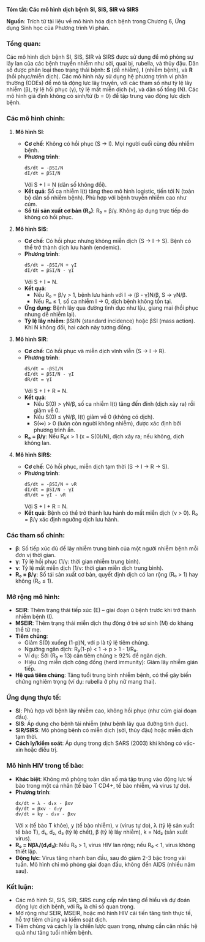 **Tóm tắt: Các mô hình dịch bệnh SI, SIS, SIR và SIRS**

**Nguồn**: Trích từ tài liệu về mô hình hóa dịch bệnh trong Chương 6, Ứng dụng Sinh học của Phương trình Vi phân.

### **Tổng quan**:
Các mô hình dịch bệnh SI, SIS, SIR và SIRS được sử dụng để mô phỏng sự lây lan của các bệnh truyền nhiễm như sởi, quai bị, rubella, và thủy đậu. Dân số được phân loại theo trạng thái bệnh: **S** (dễ nhiễm), **I** (nhiễm bệnh), và **R** (hồi phục/miễn dịch). Các mô hình này sử dụng hệ phương trình vi phân thường (ODEs) để mô tả động lực lây truyền, với các tham số như tỷ lệ lây nhiễm (β), tỷ lệ hồi phục (γ), tỷ lệ mất miễn dịch (ν), và dân số tổng (N). Các mô hình giả định không có sinh/tử (b = 0) để tập trung vào động lực dịch bệnh.

### **Các mô hình chính**:

1. **Mô hình SI**:
   - **Cơ chế**: Không có hồi phục (S → I). Mọi người cuối cùng đều nhiễm bệnh.
   - **Phương trình**:
     ```
     dS/dt = -βSI/N
     dI/dt = βSI/N
     ```
     Với S + I = N (dân số không đổi).
   - **Kết quả**: Số ca nhiễm I(t) tăng theo mô hình logistic, tiến tới N (toàn bộ dân số nhiễm bệnh). Phù hợp với bệnh truyền nhiễm cao như cúm.
   - **Số tái sản xuất cơ bản (R₀)**: R₀ = β/γ. Không áp dụng trực tiếp do không có hồi phục.

2. **Mô hình SIS**:
   - **Cơ chế**: Có hồi phục nhưng không miễn dịch (S → I → S). Bệnh có thể trở thành dịch lưu hành (endemic).
   - **Phương trình**:
     ```
     dS/dt = -βSI/N + γI
     dI/dt = βSI/N - γI
     ```
     Với S + I = N.
   - **Kết quả**:
     - Nếu R₀ = β/γ > 1, bệnh lưu hành với I → (β - γ)N/β, S → γN/β.
     - Nếu R₀ ≤ 1, số ca nhiễm I → 0, dịch bệnh không tồn tại.
   - **Ứng dụng**: Bệnh lây qua đường tình dục như lậu, giang mai (hồi phục nhưng dễ nhiễm lại).
   - **Tỷ lệ lây nhiễm**: βSI/N (standard incidence) hoặc βSI (mass action). Khi N không đổi, hai cách này tương đồng.

3. **Mô hình SIR**:
   - **Cơ chế**: Có hồi phục và miễn dịch vĩnh viễn (S → I → R).
   - **Phương trình**:
     ```
     dS/dt = -βSI/N
     dI/dt = βSI/N - γI
     dR/dt = γI
     ```
     Với S + I + R = N.
   - **Kết quả**:
     - Nếu S(0) > γN/β, số ca nhiễm I(t) tăng đến đỉnh (dịch xảy ra) rồi giảm về 0.
     - Nếu S(0) ≤ γN/β, I(t) giảm về 0 (không có dịch).
     - S(∞) > 0 (luôn còn người không nhiễm), được xác định bởi phương trình ẩn.
   - **R₀ = β/γ**: Nếu R₀x > 1 (x = S(0)/N), dịch xảy ra; nếu không, dịch không lan.

4. **Mô hình SIRS**:
   - **Cơ chế**: Có hồi phục, miễn dịch tạm thời (S → I → R → S).
   - **Phương trình**:
     ```
     dS/dt = -βSI/N + νR
     dI/dt = βSI/N - γI
     dR/dt = γI - νR
     ```
     Với S + I + R = N.
   - **Kết quả**: Bệnh có thể trở thành lưu hành do mất miễn dịch (ν > 0). R₀ = β/γ xác định ngưỡng dịch lưu hành.

### **Các tham số chính**:
- **β**: Số tiếp xúc đủ để lây nhiễm trung bình của một người nhiễm bệnh mỗi đơn vị thời gian.
- **γ**: Tỷ lệ hồi phục (1/γ: thời gian nhiễm trung bình).
- **ν**: Tỷ lệ mất miễn dịch (1/ν: thời gian miễn dịch trung bình).
- **R₀ = β/γ**: Số tái sản xuất cơ bản, quyết định dịch có lan rộng (R₀ > 1) hay không (R₀ ≤ 1).

### **Mở rộng mô hình**:
- **SEIR**: Thêm trạng thái tiếp xúc (E) – giai đoạn ủ bệnh trước khi trở thành nhiễm bệnh (I).
- **MSEIR**: Thêm trạng thái miễn dịch thụ động ở trẻ sơ sinh (M) do kháng thể từ mẹ.
- **Tiêm chủng**:
  - Giảm S(0) xuống (1-p)N, với p là tỷ lệ tiêm chủng.
  - Ngưỡng ngăn dịch: R₀(1-p) < 1 → p > 1 - 1/R₀.
  - Ví dụ: Sởi (R₀ ≈ 13) cần tiêm chủng ≥ 92% để ngăn dịch.
  - Hiệu ứng miễn dịch cộng đồng (herd immunity): Giảm lây nhiễm gián tiếp.
- **Hệ quả tiêm chủng**: Tăng tuổi trung bình nhiễm bệnh, có thể gây biến chứng nghiêm trọng (ví dụ: rubella ở phụ nữ mang thai).

### **Ứng dụng thực tế**:
- **SI**: Phù hợp với bệnh lây nhiễm cao, không hồi phục (như cúm giai đoạn đầu).
- **SIS**: Áp dụng cho bệnh tái nhiễm (như bệnh lây qua đường tình dục).
- **SIR/SIRS**: Mô phỏng bệnh có miễn dịch (sởi, thủy đậu) hoặc miễn dịch tạm thời.
- **Cách ly/kiểm soát**: Áp dụng trong dịch SARS (2003) khi không có vắc-xin hoặc điều trị.

### **Mô hình HIV trong tế bào**:
- **Khác biệt**: Không mô phỏng toàn dân số mà tập trung vào động lực tế bào trong một cá nhân (tế bào T CD4+, tế bào nhiễm, và virus tự do).
- **Phương trình**:
  ```
  dx/dt = λ - d₁x - βxv
  dy/dt = βxv - d₂y
  dv/dt = ky - d₃v - βxv
  ```
  Với x (tế bào T khỏe), y (tế bào nhiễm), v (virus tự do), λ (tỷ lệ sản xuất tế bào T), d₁, d₂, d₃ (tỷ lệ chết), β (tỷ lệ lây nhiễm), k = Nd₂ (sản xuất virus).
- **R₀ = Nβλ/(d₁d₃)**: Nếu R₀ > 1, virus HIV lan rộng; nếu R₀ < 1, virus không thiết lập.
- **Động lực**: Virus tăng nhanh ban đầu, sau đó giảm 2-3 bậc trong vài tuần. Mô hình chỉ mô phỏng giai đoạn đầu, không đến AIDS (nhiều năm sau).

### **Kết luận**:
- Các mô hình SI, SIS, SIR, SIRS cung cấp nền tảng để hiểu và dự đoán động lực dịch bệnh, với R₀ là chỉ số quan trọng.
- Mở rộng như SEIR, MSEIR, hoặc mô hình HIV cải tiến tăng tính thực tế, hỗ trợ tiêm chủng và kiểm soát dịch.
- Tiêm chủng và cách ly là chiến lược quan trọng, nhưng cần cân nhắc hệ quả như tăng tuổi nhiễm bệnh.
